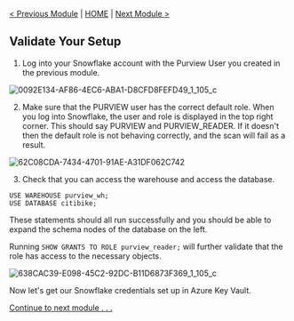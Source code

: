[< Previous Module](../modules/module01.md) | [HOME](../README.md) | [Next Module >](../modules/module03.md)

## Validate Your Setup

1. Log into your Snowflake account with the Purview User you created in the previous module.

![0092E134-AF86-4EC6-ABA1-D8CFD8FEFD49_1_105_c](https://user-images.githubusercontent.com/83224172/144627007-4baaa709-41f6-40c3-9510-8d6196fe3b78.jpeg)

2. Make sure that the PURVIEW user has the correct default role. When you log into Snowflake, the user and role is displayed in the top right corner. This should say PURVIEW and PURVIEW_READER. If it doesn't then the default role is not behaving correctly, and the scan will fail as a result.

![62C08CDA-7434-4701-91AE-A31DF062C742](https://user-images.githubusercontent.com/83224172/144658072-14e784d7-b548-417c-bff3-59db1ad47f02.png)



3. Check that you can access the warehouse and access the database.

```
USE WAREHOUSE purview_wh;
USE DATABASE citibike;
```

These statements should all run successfully and you should be able to expand the schema nodes of the database on the left.

Running `SHOW GRANTS TO ROLE purview_reader;` will further validate that the role has access to the necessary objects.

![638CAC39-E098-45C2-92DC-B11D6873F369_1_105_c](https://user-images.githubusercontent.com/83224172/144632906-2dbee031-c18b-4f8a-ac19-086f28e4a9a9.jpeg)

Now let's get our Snowflake credentials set up in Azure Key Vault.


[Continue to next module . . .](../modules/module03.md)
